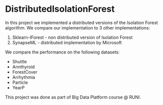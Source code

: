 # DistributedIsolationForest

In this project we implemented a distributed versions of the Isolation Forest algorithm. We compare our implementation to 3 other implementations:

1. Sklearn-IForest - non distributed version of Isolation Forest
2. SynapseML - distributed implementation by Microsoft

We compare the performance on the following datasets:

- Shuttle
- Annthyroid
- ForestCover
- Arrhythmia
- Particle
- YearP

This project was done as part of Big Data Platform course @ RUNI.
